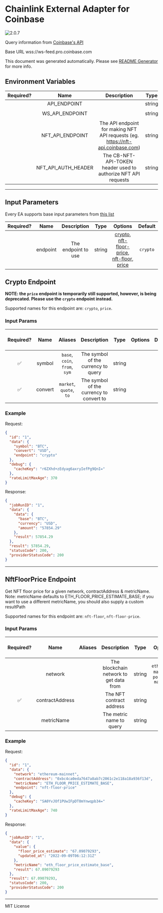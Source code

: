 # Chainlink External Adapter for Coinbase

![2.0.7](https://img.shields.io/github/package-json/v/smartcontractkit/external-adapters-js?filename=packages/sources/coinbase/package.json)

Query information from [Coinbase's API](https://developers.coinbase.com/api/v2)

Base URL wss://ws-feed.pro.coinbase.com

This document was generated automatically. Please see [README Generator](../../scripts#readme-generator) for more info.

## Environment Variables

| Required? |        Name         |                                   Description                                   |  Type  | Options |             Default              |
| :-------: | :-----------------: | :-----------------------------------------------------------------------------: | :----: | :-----: | :------------------------------: |
|           |    API_ENDPOINT     |                                                                                 | string |         |    `https://api.coinbase.com`    |
|           |   WS_API_ENDPOINT   |                                                                                 | string |         | `wss://ws-feed.pro.coinbase.com` |
|           |  NFT_API_ENDPOINT   | The API endpoint for making NFT API requests (eg. https://nft-api.coinbase.com) | string |         |                                  |
|           | NFT_API_AUTH_HEADER |         The CB-NFT-API-TOKEN header used to authorize NFT API requests          | string |         |                                  |

---

## Input Parameters

Every EA supports base input parameters from [this list](../../core/bootstrap#base-input-parameters)

| Required? |   Name   |     Description     |  Type  |                                                                 Options                                                                 | Default  |
| :-------: | :------: | :-----------------: | :----: | :-------------------------------------------------------------------------------------------------------------------------------------: | :------: |
|           | endpoint | The endpoint to use | string | [crypto](#crypto-endpoint), [nft-floor-price](#nftfloorprice-endpoint), [nft-floor](#nftfloorprice-endpoint), [price](#crypto-endpoint) | `crypto` |

## Crypto Endpoint

**NOTE: the `price` endpoint is temporarily still supported, however, is being deprecated. Please use the `crypto` endpoint instead.**

Supported names for this endpoint are: `crypto`, `price`.

### Input Params

| Required? |  Name   |            Aliases            |               Description                |  Type  | Options | Default | Depends On | Not Valid With |
| :-------: | :-----: | :---------------------------: | :--------------------------------------: | :----: | :-----: | :-----: | :--------: | :------------: |
|    ✅     | symbol  | `base`, `coin`, `from`, `sym` |   The symbol of the currency to query    | string |         |         |            |                |
|    ✅     | convert |    `market`, `quote`, `to`    | The symbol of the currency to convert to | string |         |         |            |                |

### Example

Request:

```json
{
  "id": "1",
  "data": {
    "symbol": "BTC",
    "convert": "USD",
    "endpoint": "crypto"
  },
  "debug": {
    "cacheKey": "r6ZXhd+zEdyag6axryIefPg9QnI="
  },
  "rateLimitMaxAge": 370
}
```

Response:

```json
{
  "jobRunID": "1",
  "data": {
    "data": {
      "base": "BTC",
      "currency": "USD",
      "amount": "57854.29"
    },
    "result": 57854.29
  },
  "result": 57854.29,
  "statusCode": 200,
  "providerStatusCode": 200
}
```

---

## NftFloorPrice Endpoint

Get NFT floor price for a given network, contractAddress & metricName. Note: metricName defaults to ETH_FLOOR_PRICE_ESTIMATE_BASE; if you want to use a different metricName, you should also supply a custom resultPath

Supported names for this endpoint are: `nft-floor`, `nft-floor-price`.

### Input Params

| Required? |      Name       | Aliases |               Description               |  Type  |                Options                |             Default             | Depends On | Not Valid With |
| :-------: | :-------------: | :-----: | :-------------------------------------: | :----: | :-----------------------------------: | :-----------------------------: | :--------: | :------------: |
|           |     network     |         | The blockchain network to get data from | string | `ethereum-mainnet`, `polygon-mainnet` |       `ethereum-mainnet`        |            |                |
|    ✅     | contractAddress |         |        The NFT contract address         | string |                                       |                                 |            |                |
|           |   metricName    |         |        The metric name to query         | string |                                       | `ETH_FLOOR_PRICE_ESTIMATE_BASE` |            |                |

### Example

Request:

```json
{
  "id": "1",
  "data": {
    "network": "ethereum-mainnet",
    "contractAddress": "0xbc4ca0eda7647a8ab7c2061c2e118a18a936f13d",
    "metricName": "ETH_FLOOR_PRICE_ESTIMATE_BASE",
    "endpoint": "nft-floor-price"
  },
  "debug": {
    "cacheKey": "SA0YvJOf1PUwIFpDT0mYnwqpb34="
  },
  "rateLimitMaxAge": 740
}
```

Response:

```json
{
  "jobRunID": "1",
  "data": {
    "value": {
      "floor_price_estimate": "67.09079293",
      "updated_at": "2022-09-09T06:12:31Z"
    },
    "metricName": "eth_floor_price_estimate_base",
    "result": 67.09079293
  },
  "result": 67.09079293,
  "statusCode": 200,
  "providerStatusCode": 200
}
```

---

MIT License
